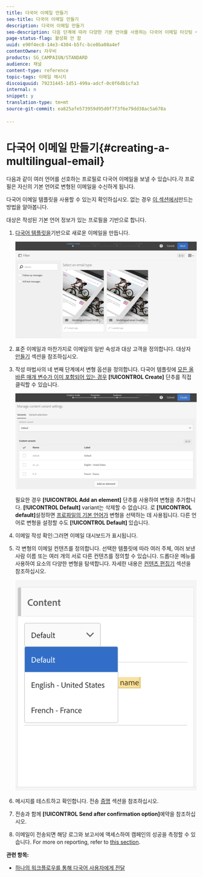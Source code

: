 ```yaml
---
title: 다국어 이메일 만들기
seo-title: 다국어 이메일 만들기
description: 다국어 이메일 만들기
seo-description: 다음 단계에 따라 다양한 기본 언어를 사용하는 다국어 이메일 타깃팅 수신자를 만듭니다.
page-status-flag: 활성화 안 함
uuid: e90f4ec8-14e3-4304-b5fc-bce0ba08a4ef
contentOwner: 자우비
products: SG_CAMPAIGN/STANDARD
audience: 채널
content-type: reference
topic-tags: 이메일 메시지
discoiquuid: 79231445-1d51-499a-adcf-0c0f6db1cfa3
internal: n
snippet: y
translation-type: tm+mt
source-git-commit: ea825afe573959d95d0f7f3f6e79dd38ac5a678a

---
```



# 다국어 이메일 만들기{#creating-a-multilingual-email}

다음과 같이 여러 언어를 선호하는 프로필로 다국어 이메일을 보낼 수 있습니다.각 프로필은 자신의 기본 언어로 변형된 이메일을 수신하게 됩니다.

다국어 이메일 템플릿을 사용할 수 있는지 확인하십시오. 없는 경우 [이 섹션에서](../../start/using/creating-a-multilingual-template.md)만드는 방법을 알아봅니다.

대상은 작성된 기본 언어 정보가 있는 프로필을 기반으로 합니다.

1. [다국어 템플릿을](../../start/using/creating-a-multilingual-template.md)기반으로 새로운 이메일을 만듭니다.

   ![](assets/multi_create1.png)

1. 표준 이메일과 마찬가지로 이메일의 일반 속성과 대상 고객을 정의합니다. 대상자 [만들기](../../audiences/using/creating-audiences.md) 섹션을 참조하십시오.
1. 작성 마법사의 네 번째 단계에서 변형 옵션을 정의합니다. 다국어 템플릿에 [모든 올바른 매개 변수가 이미 포함되어 있는 경우](../../start/using/creating-a-multilingual-template.md) **[!UICONTROL Create]** 단추를 직접 클릭할 수 있습니다.

   ![](assets/multi_create4.png)

   필요한 경우 **[!UICONTROL Add an element]** 단추를 사용하여 변형을 추가합니다. **[!UICONTROL Default]** variant는 삭제할 수 없습니다. 로 **[!UICONTROL default]**&#x200B;설정하면 [프로파일의 기본 언어가](../../audiences/using/creating-profiles.md) 변형을 선택하는 데 사용됩니다. 다른 언어로 변형을 설정할 수도 **[!UICONTROL Default]** 있습니다.

1. 이메일 작성 확인:그러면 이메일 대시보드가 표시됩니다.
1. 각 변형의 이메일 컨텐츠를 정의합니다. 선택한 템플릿에 따라 여러 주체, 여러 보낸 사람 이름 또는 여러 개의 서로 다른 컨텐츠를 정의할 수 있습니다. 드롭다운 메뉴를 사용하여 요소의 다양한 변형을 탐색합니다. 자세한 내용은 [컨텐츠 편집기](../../designing/using/overview.md) 섹션을 참조하십시오.

   ![](assets/multi_selectcontent.png)

1. 메시지를 테스트하고 확인합니다. 전송 [증명](../../sending/using/managing-test-profiles-and-sending-proofs.md#sending-proofs) 섹션을 참조하십시오.
1. 전송과 함께 **[!UICONTROL Send after confirmation option]**&#x200B;예약을 참조하십시오.
1. 이메일이 전송되면 해당 로그와 보고서에 액세스하여 캠페인의 성공을 측정할 수 있습니다. For more on reporting, refer to [this section](../../reporting/using/about-dynamic-reports.md).

**관련 항목:**

* [하나의 워크플로우를 통해 다국어 사용자에게 전달](https://helpx.adobe.com/campaign/kb/simplify-campaign-management.html#Engageyourcustomersateverystep)
